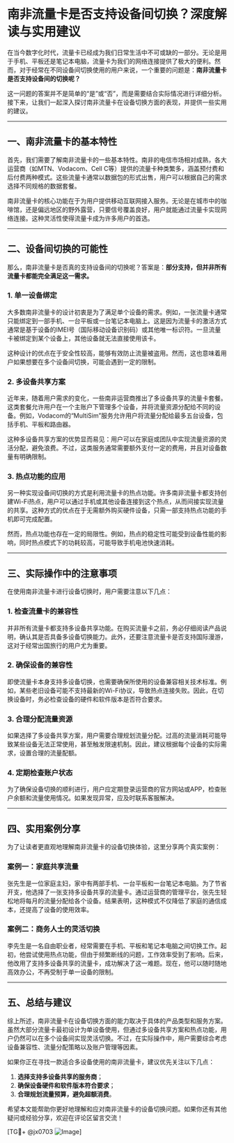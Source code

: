 # 南非流量卡是否支持设备间切换？深度解读与实用建议

在当今数字化时代，流量卡已经成为我们日常生活中不可或缺的一部分。无论是用于手机、平板还是笔记本电脑，流量卡为我们的网络连接提供了极大的便利。然而，对于经常在不同设备间切换使用的用户来说，一个重要的问题是：**南非流量卡是否支持设备间的切换呢？**

这一问题的答案并不是简单的“是”或“否”，而是需要结合实际情况进行详细分析。接下来，让我们一起深入探讨南非流量卡在设备切换方面的表现，并提供一些实用的建议。

---

## 一、南非流量卡的基本特性

首先，我们需要了解南非流量卡的一些基本特性。南非的电信市场相对成熟，各大运营商（如MTN、Vodacom、Cell C等）提供的流量卡种类繁多，涵盖预付费和后付费两种模式。这些流量卡通常以数据包的形式出售，用户可以根据自己的需求选择不同规格的数据套餐。

南非流量卡的核心功能在于为用户提供移动互联网接入服务。无论是在城市中的咖啡馆，还是偏远地区的野外露营，只要信号覆盖良好，用户就能通过流量卡实现网络连接。这种灵活性使得流量卡成为许多用户的首选。

---

## 二、设备间切换的可能性

那么，南非流量卡是否真的支持设备间的切换呢？答案是：**部分支持，但并非所有流量卡都能完全满足这一需求。**

### 1. **单一设备绑定**
大多数南非流量卡的设计初衷是为了满足单个设备的需求。例如，一张流量卡通常只能绑定到一部手机、一台平板或一台笔记本电脑上。这是因为流量卡的激活方式通常是基于设备的IMEI号（国际移动设备识别码）或其他唯一标识符。一旦流量卡被绑定到某个设备上，其他设备就无法直接使用该卡。

这种设计的优点在于安全性较高，能够有效防止流量被盗用。然而，这也意味着用户如果想要在多个设备间切换，可能会遇到一定的限制。

### 2. **多设备共享方案**
近年来，随着用户需求的变化，一些南非运营商推出了多设备共享的流量卡套餐。这类套餐允许用户在一个主账户下管理多个设备，并将流量资源分配给不同的设备。例如，Vodacom的“MultiSim”服务允许用户将流量分配给最多五台设备，包括手机、平板和路由器。

这种多设备共享方案的优势显而易见：用户可以在家庭或团队中实现流量资源的灵活分配，避免浪费。不过，这类服务通常需要额外支付一定的费用，并且对设备数量有明确限制。

### 3. **热点功能的应用**
另一种实现设备间切换的方式是利用流量卡的热点功能。许多南非流量卡都支持创建Wi-Fi热点，用户可以通过手机或其他设备连接到这个热点，从而间接实现流量的共享。这种方式的优点在于无需额外购买硬件设备，只需一部支持热点功能的手机即可完成配置。

然而，热点功能也存在一定的局限性。例如，热点的稳定性可能受到设备性能的影响，同时热点模式下的功耗较高，可能导致手机电池快速消耗。

---

## 三、实际操作中的注意事项

在使用南非流量卡进行设备切换时，用户需要注意以下几点：

### 1. **检查流量卡的兼容性**
并非所有流量卡都支持多设备共享功能。在购买流量卡之前，务必仔细阅读产品说明，确认其是否具备多设备切换能力。此外，还要注意流量卡是否支持国际漫游，这对于经常出国旅行的用户尤为重要。

### 2. **确保设备的兼容性**
即使流量卡本身支持多设备切换，也需要确保所使用的设备兼容相关技术标准。例如，某些老旧设备可能不支持最新的Wi-Fi协议，导致热点连接失败。因此，在切换设备时，务必检查设备的硬件和软件版本是否符合要求。

### 3. **合理分配流量资源**
如果选择了多设备共享方案，用户需要合理规划流量分配。过高的流量消耗可能导致某些设备无法正常使用，甚至触发限速机制。因此，建议根据每个设备的实际需求，设置合理的流量配额。

### 4. **定期检查账户状态**
为了确保设备切换的顺利进行，用户应定期登录运营商的官方网站或APP，检查账户余额和流量使用情况。如果发现异常，应及时联系客服解决。

---

## 四、实用案例分享

为了让读者更直观地理解南非流量卡的设备切换体验，这里分享两个真实案例：

### 案例一：家庭共享流量
张先生是一位家庭主妇，家中有两部手机、一台平板和一台笔记本电脑。为了节省开支，他选择了一张支持多设备共享的流量卡。通过运营商的管理平台，张先生轻松地将每月的流量分配给各个设备。结果表明，这种模式不仅降低了家庭的通信成本，还提高了设备的使用效率。

### 案例二：商务人士的灵活切换
李先生是一名自由职业者，经常需要在手机、平板和笔记本电脑之间切换工作。起初，他尝试使用热点功能，但由于频繁断线的问题，工作效率受到了影响。后来，他改用了支持多设备共享的流量卡，成功解决了这一难题。现在，他可以随时随地高效办公，不再受制于单一设备的限制。

---

## 五、总结与建议

综上所述，南非流量卡在设备切换方面的能力取决于具体的产品类型和服务方案。虽然大部分流量卡最初设计为单设备使用，但通过多设备共享方案和热点功能，用户仍然可以在多个设备间实现灵活切换。不过，在实际操作中，用户需要综合考虑设备兼容性、流量分配策略以及账户管理等因素。

如果你正在寻找一款适合多设备使用的南非流量卡，建议优先关注以下几点：
1. **选择支持多设备共享的服务商**；
2. **确保设备硬件和软件版本符合要求**；
3. **合理规划流量预算，避免超额消费**。

希望本文能帮助你更好地理解和应对南非流量卡的设备切换问题。如果你还有其他疑问或经验分享，欢迎在评论区留言交流！

[TG💪+ @jx0703 ![Image](https://github.com/user-attachments/assets/dbca1d08-cadb-493c-b0ec-ad6f7a83f270)]
